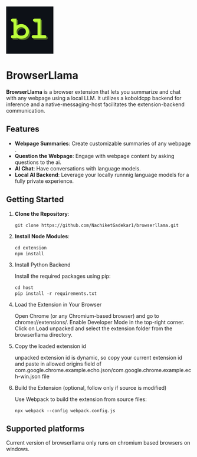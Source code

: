 ![alt text](https://github.com/NachiketGadekar1/browserllama/blob/main/extension/assets/browserllama-logo-black.png?raw=true)

# BrowserLlama 

**BrowserLlama** is a browser extension that lets you summarize and chat with any webpage using a local LLM. It utilizes a koboldcpp backend for inference and a native-messaging-host facilitates the extension-backend communication. 

## Features

- **Webpage Summaries**:  Create customizable summaries of any webpage .
- **Question the Webpage**: Engage with webpage content by asking questions to the ai.
- **AI Chat**: Have conversations with language models.
- **Local AI Backend**: Leverage your locally runnnig language models for a fully private experience.

## Getting Started

1. **Clone the Repository**:
   ```
   git clone https://github.com/NachiketGadekar1/browserllama.git
2. **Install Node Modules**:
   ```
   cd extension
   npm install
   ```
3. Install Python Backend

   Install the required packages using pip:
      ```
   cd host
   pip install -r requirements.txt
   ```
4. Load the Extension in Your Browser

    Open Chrome (or any Chromium-based browser) and go to chrome://extensions/.
    Enable Developer Mode in the top-right corner.
    Click on Load unpacked and select the extension folder from the browserllama directory.

5. Copy the loaded extension id 

   unpacked extension id is dynamic, so copy your current extension id and paste in 
   allowed origins field of com.google.chrome.example.echo.json/com.google.chrome.example.ech-win.json file

6. Build the Extension (optional, follow only if source is modified)

   Use Webpack to build the extension from source files:
   ```
   npx webpack --config webpack.config.js  
   ```

## Supported platforms
   Current version of browserllama only runs on chromium based browsers on windows.    

